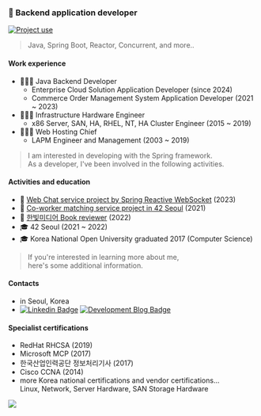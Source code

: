 ### 👋 Backend application developer

[![Project use](https://skillicons.dev/icons?i=java,kotlin,gradle,spring,mysql,mongodb,kafka,linux,docker,idea&theme=dark)](#)

> Java, Spring Boot, Reactor, Concurrent, and more..

#### Work experience

- 🏃🏻‍♂️ Java Backend Developer
  - Enterprise Cloud Solution Application Developer (since 2024)
  - Commerce Order Management System Application Developer (2021 ~ 2023)
- 🧍🏻‍♂️ Infrastructure Hardware Engineer
  - x86 Server, SAN, HA, RHEL, NT, HA Cluster Engineer (2015 ~ 2019)
- 🧍🏻‍♂️ Web Hosting Chief
  - LAPM Engineer and Management (2003 ~ 2019)

> I am interested in developing with the Spring framework.  
> As a developer, I've been involved in the following activities.

#### Activities and education

- 📍 [Web Chat service project by Spring Reactive WebSocket](https://github.com/platanus-kr/plata-anywhere-chat) (2023)
- 📍 [Co-worker matching service project in 42 Seoul](https://github.com/innovationacademy-kr/swlabs-helper) (2021)
- 📍 [한빛미디어 Book reviewer](https://platanus.me/post/category/blog/book) (2022)
- 🎓 42 Seoul (2021 ~ 2022)
- 🎓 Korea National Open University graduated 2017 (Computer Science)

> If you're interested in learning more about me,  
> here's some additional information.

#### Contacts

- in Seoul, Korea
- [![Linkedin Badge](https://img.shields.io/badge/-LinkedIn-blue?style=flat-square&logo=Linkedin&logoColor=white&link=https://www.linkedin.com/in/kangmincheol/)](https://www.linkedin.com/in/kangmincheol/) [![Development Blog Badge](https://img.shields.io/badge/-Development%20Blog-grey?style=flat-square&logo=WordPress&logoColor=white&link=https://platanus.me/)](https://platanus.me/)

#### Specialist certifications

- RedHat RHCSA (2019)
- Microsoft MCP (2017)
- 한국산업인력공단 정보처리기사 (2017)
- Cisco CCNA (2014)
- more Korea national certifications and vendor certifications...  
  Linux, Network, Server Hardware, SAN Storage Hardware

<a href="#"><img src="https://img.shields.io/badge/Hit_1/123-333333?logoColor=white"></a>
